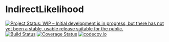 # IndirectLikelihood

[![Project Status: WIP – Initial development is in progress, but there has not yet been a stable, usable release suitable for the public.](http://www.repostatus.org/badges/latest/wip.svg)](http://www.repostatus.org/#wip)
[![Build Status](https://travis-ci.org/tpapp/IndirectLikelihood.jl.svg?branch=master)](https://travis-ci.org/tpapp/IndirectLikelihood.jl)
[![Coverage Status](https://coveralls.io/repos/tpapp/IndirectLikelihood.jl/badge.svg?branch=master&service=github)](https://coveralls.io/github/tpapp/IndirectLikelihood.jl?branch=master)
[![codecov.io](http://codecov.io/github/tpapp/IndirectLikelihood.jl/coverage.svg?branch=master)](http://codecov.io/github/tpapp/IndirectLikelihood.jl?branch=master)
